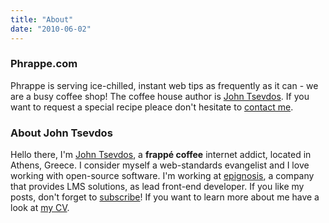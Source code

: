```yaml
---
title: "About"
date: "2010-06-02"
---
```


### Phrappe.com

Phrappe is serving ice-chilled, instant web tips as frequently as it can - we are a busy coffee shop! The coffee house author is [John Tsevdos](http://www.tsevdos.com/ "Tsevdos.com"). If you want to request a special recipe pleace don't hesitate to [contact me](http://phrappe.com/p/contact/ "Contact Phrappe.com").

### About John Tsevdos

Hello there, I'm [John Tsevdos](http://twitter.com/tsevdos "my twitter account"), a **frappé coffee** internet addict, located in Athens, Greece. I consider myself a web-standards evangelist and I love working with open-source software. I'm working at [epignosis](https://www.epignosishq.com/ "epignosis"), a company that provides LMS solutions, as lead front-end developer. If you like my posts, don't forget to [subscribe](https://www.phrappe.com/rss/feed.xml "Subscribe at Phrappe.com")! If you want to learn more about me have a look at [my CV](https://tsevdos.me/john_tsevdos_cv.pdf "John Tsevdos CV").
